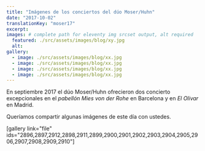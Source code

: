 ```yaml
---
title: "Imágenes de los conciertos del dúo Moser/Huhn"
date: "2017-10-02"
translationKey: "moser17"
excerpt:
images: # complete path for eleventy img srcset output, alt required
  featured: ./src/assets/images/blog/xy.jpg
  alt:
gallery:
  - image: ./src/assets/images/blog/xx.jpg
  - image: ./src/assets/images/blog/xx.jpg
  - image: ./src/assets/images/blog/xx.jpg
  - image: ./src/assets/images/blog/xx.jpg
---
```


En septiembre 2017 el dúo Moser/Huhn ofrecieron dos concierto excepcionales en el _pabellón Mies von der Rohe_ en Barcelona y en _El Olivar_ en Madrid.

Queríamos compartir algunas imágenes de este día con ustedes.

\[gallery link="file" ids="2896,2897,2912,2898,2911,2899,2900,2901,2902,2903,2904,2905,2906,2907,2908,2909,2910"\]
